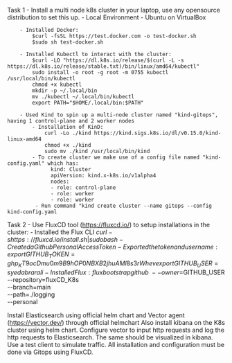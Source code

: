 
Task 1 - Install a multi node k8s cluster in your laptop, use any opensource distribution to set this up.
        - Local Environment - Ubuntu on VirtualBox
        
        - Installed Docker:
            $curl -fsSL https://test.docker.com -o test-docker.sh
            $sudo sh test-docker.sh
            
        - Installed Kubectl to interact with the cluster:
            $curl -LO "https://dl.k8s.io/release/$(curl -L -s https://dl.k8s.io/release/stable.txt)/bin/linux/amd64/kubectl"
            sudo install -o root -g root -m 0755 kubectl /usr/local/bin/kubectl
            chmod +x kubectl
            mkdir -p ~/.local/bin
            mv ./kubectl ~/.local/bin/kubectl
            export PATH="$HOME/.local/bin:$PATH"

        - Used Kind to spin up a multi-node cluster named "kind-gitops", having 1 control-plane and 2 worker nodes
            - Installation of KinD:
                curl -Lo ./kind https://kind.sigs.k8s.io/dl/v0.15.0/kind-linux-amd64
                chmod +x ./kind
                sudo mv ./kind /usr/local/bin/kind 
            - To create cluster we make use of a config file named "kind-config.yaml" which has:
                  kind: Cluster
                  apiVersion: kind.x-k8s.io/v1alpha4
                  nodes:
                  - role: control-plane
                  - role: worker
                  - role: worker
             - Run command "kind create cluster --name gitops --config kind-config.yaml
             
             
Task 2 - Use FluxCD tool (https://fluxcd.io/) to setup installations in the cluster:
           - Installed the Flux CLI
             $curl -s https://fluxcd.io/install.sh | sudo bash
           - Created a Github Personal Access Token
           - Exported the token and username:
               export GITHUB_TOKEN=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
               export GITHUB_USER=syedabrarali 
           - Installed Flux:
                flux bootstrap github \
                  --owner=$GITHUB_USER \
                  --repository=fluxCD_K8s \
                  --branch=main \
                  --path=./logging \
                  --personal


Install Elasticsearch using official helm chart and Vector agent (https://vector.dev/) through official helmchart
Also install kibana on the K8s cluster using helm chart.
Configure vector to input http requests and log the http requests to Elasticsearch. The same should be visualized in kibana.
Use a test client to simulate traffic.
All installation and configuration must be done via Gitops using FluxCD.


